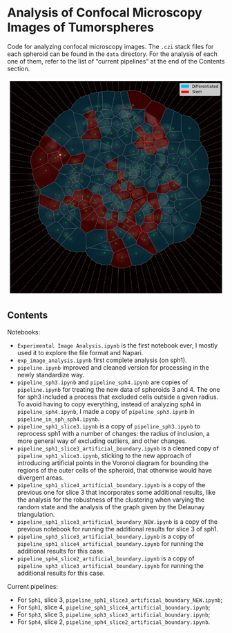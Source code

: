 # Analysis of Confocal Microscopy Images of Tumorspheres
Code for analyzing confocal microscopy images. The `.czi` stack files for each spheroid can be found in the `data` directory. For the analysis of each one of them, refer to the list of “current pipelines” at the end of the Contents section.

![](https://github.com/JeroFotinos/experimental_image_analysis/raw/main/results/sph1_reprocessed/slice_3/nuclei_voronoi_in_sph_only_sox2_clustered_tails_cut_in_sph_with_artificial_boundary_cropped_NEW.png)

## Contents
Notebooks:
- `Experimental Image Analysis.ipynb` is the first notebook ever, I mostly used it to explore the file format and Napari.
- `exp_image_analysis.ipynb` first complete analysis (on sph1).
- `pipeline.ipynb` improved and cleaned version for processing in the newly standardize way.
- `pipeline_sph3.ipynb` and `pipeline_sph4.ipynb` are copies of `pipeline.ipynb` for treating the new data of spheroids 3 and 4. The one for sph3 included a process that excluded cells outside a given radius. To avoid having to copy everything, instead of analyzing sph4 in `pipeline_sph4.ipynb`, I made a copy of `pipeline_sph3.ipynb` in `pipeline_in_sph_sph4.ipynb`.
- `pipeline_sph1_slice3.ipynb` is a copy of `pipeline_sph3.ipynb` to reprocess sph1 with a number of changes: the radius of inclusion, a more general way of excluding outliers, and other changes.
- `pipeline_sph1_slice3_artificial_boundary.ipynb` is a cleaned copy of `pipeline_sph1_slice3.ipynb`, sticking to the new approach of introducing artificial points in the Voronoi diagram for bounding the regions of the outer cells of the spheroid, that otherwise would have divergent areas.
- `pipeline_sph1_slice4_artificial_boundary.ipynb` is a copy of the previous one for slice 3 that incorporates some additional results, like the analysis for the robustness of the clustering when varying the random state and the analysis of the graph given by the Delaunay triangulation.
- `pipeline_sph1_slice3_artificial_boundary_NEW.ipynb` is a copy of the previous notebook for running the additional results for slice 3 of sph1.
- `pipeline_sph3_slice3_artificial_boundary.ipynb` is a copy of `pipeline_sph1_slice4_artificial_boundary.ipynb` for running the additional results for this case.
- `pipeline_sph4_slice2_artificial_boundary.ipynb` is a copy of `pipeline_sph3_slice3_artificial_boundary.ipynb` for running the additional results for this case.

Current pipelines:
- For `Sph1`, slice 3, `pipeline_sph1_slice3_artificial_boundary_NEW.ipynb`;
- For `Sph1`, slice 4, `pipeline_sph1_slice4_artificial_boundary.ipynb`;
- For `Sph3`, slice 3, `pipeline_sph3_slice3_artificial_boundary.ipynb`;
- For `Sph4`, slice 2, `pipeline_sph4_slice2_artificial_boundary.ipynb`.
